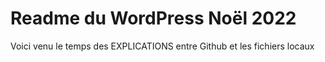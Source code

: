 # Readme du WordPress Noël 2022
Voici venu le temps des EXPLICATIONS entre Github et les fichiers locaux
